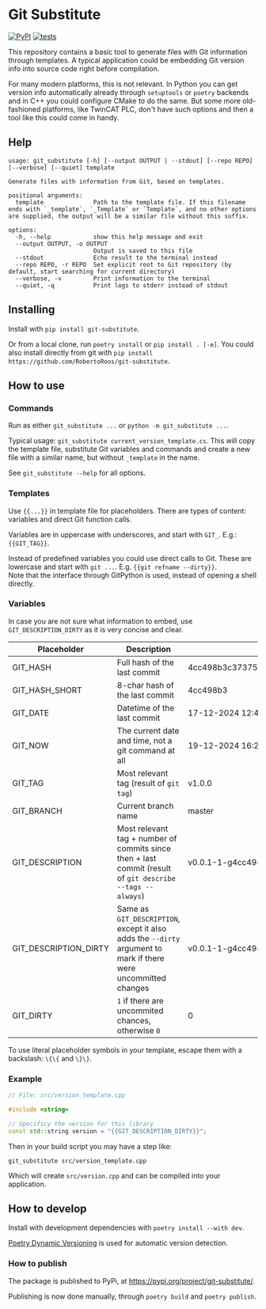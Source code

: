 # Git Substitute

[![PyPI](https://img.shields.io/pypi/v/git-substitute)](https://pypi.org/project/git-substitute/)
[![tests](https://github.com/RobertoRoos/git-substitute/actions/workflows/tests.yml/badge.svg)](https://github.com/RobertoRoos/git-substitute/actions)

This repository contains a basic tool to generate files with Git information through templates.
A typical application could be embedding Git version info into source code right before compilation.

For many modern platforms, this is not relevant.
In Python you can get version info automatically already through `setuptools` or `poetry` backends and in C++ you could configure CMake to do the same.
But some more old-fashioned platforms, like TwinCAT PLC, don't have such options and then a tool like this could come in handy.

## Help

```
usage: git_substitute [-h] [--output OUTPUT | --stdout] [--repo REPO] [--verbose] [--quiet] template

Generate files with information from Git, based on templates.

positional arguments:
  template              Path to the template file. If this filename ends with `_template`, `_Template` or `Template`, and no other options are supplied, the output will be a similar file without this suffix.

options:
  -h, --help            show this help message and exit
  --output OUTPUT, -o OUTPUT
                        Output is saved to this file
  --stdout              Echo result to the terminal instead
  --repo REPO, -r REPO  Set explicit root to Git repository (by default, start searching for current directory)
  --verbose, -v         Print information to the terminal
  --quiet, -q           Print logs to stderr instead of stdout
```

## Installing

Install with `pip install git-substitute`.

Or from a local clone, run `poetry install` or `pip install . [-e]`.
You could also install directly from git with `pip install https://github.com/RobertoRoos/git-substitute`.

## How to use

### Commands

Run as either `git_substitute ...` or `python -m git_substitute ...`.

Typical usage: `git_substitute current_version_template.cs`.
This will copy the template file, substitute Git variables and commands and create a new file with a similar name, but without `_template` in the name.

See `git_substitute --help` for all options.

### Templates

Use `{{...}}` in template file for placeholders.
There are types of content: variables and direct Git function calls.

Variables are in uppercase with underscores, and start with `GIT_`.
E.g.: `{{GIT_TAG}}`.

Instead of predefined variables you could use direct calls to Git.
These are lowercase and start with `git ...`.
E.g. `{{git refname --dirty}}`.  
Note that the interface through GitPython is used, instead of opening a shell directly.

### Variables

In case you are not sure what information to embed, use `GIT_DESCRIPTION_DIRTY` as it is very concise and clear. 

| Placeholder           | Description                                                                                                     | Example                                  |
|-----------------------|-----------------------------------------------------------------------------------------------------------------|------------------------------------------|
| GIT_HASH              | Full hash of the last commit                                                                                    | 4cc498b3c37375d8d9138fdab553ced012cafc7a |
| GIT_HASH_SHORT        | 8-char hash of the last commit                                                                                  | 4cc498b3                                 |
| GIT_DATE              | Datetime of the last commit                                                                                     | 17-12-2024 12:47:10                      |
| GIT_NOW               | The current date and time, not a git command at all                                                             | 19-12-2024 16:20:35                      |
| GIT_TAG               | Most relevant tag (result of `git tag`)                                                                         | v1.0.0                                   |
| GIT_BRANCH            | Current branch name                                                                                             | master                                   |
| GIT_DESCRIPTION       | Most relevant tag + number of commits since then + last commit  (result of `git describe --tags --always`)      | v0.0.1-1-g4cc498b                        |
| GIT_DESCRIPTION_DIRTY | Same as `GIT_DESCRIPTION`, except it also adds the `--dirty` argument to mark if there were uncommitted changes | v0.0.1-1-g4cc498b-dirty                  |
| GIT_DIRTY             | `1` if there are uncommited chances, otherwise `0`                                                              | 0                                        |

To use literal placeholder symbols in your template, escape them with a backslash: `\{\{` and `\}\}`.

### Example

```c++
// File: src/version_template.cpp

#include <string>

// Specificy the version for this library
const std::string version = "{{GIT_DESCRIPTION_DIRTY}}";
```

Then in your build script you may have a step like:
```shell
git_substitute src/version_template.cpp
```

Which will create `src/version.cpp` and can be compiled into your application.

## How to develop

Install with development dependencies with `poetry install --with dev`.

[Poetry Dynamic Versioning](https://pypi.org/project/poetry-dynamic-versioning/) is used for automatic version detection.

### How to publish

The package is published to PyPi, at https://pypi.org/project/git-substitute/.

Publishing is now done manually, through `poetry build` and `poetry publish`.

